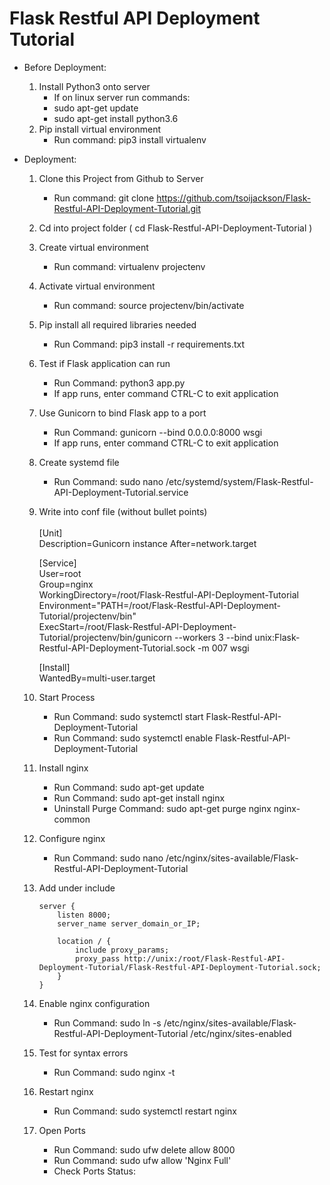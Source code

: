 # Flask Restful API Deployment Tutorial

- Before Deployment:
    1. Install Python3 onto server
        - If on linux server run commands:
        - sudo apt-get update
        - sudo apt-get install python3.6
    2. Pip install virtual environment
        - Run command: pip3 install virtualenv

- Deployment:
    1. Clone this Project from Github to Server
        - Run command: git clone https://github.com/tsoijackson/Flask-Restful-API-Deployment-Tutorial.git
    2. Cd into project folder ( cd Flask-Restful-API-Deployment-Tutorial )
    3. Create virtual environment
        - Run command: virtualenv projectenv
    4. Activate virtual environment
        - Run command: source projectenv/bin/activate
    5. Pip install all required libraries needed
        - Run Command: pip3 install -r requirements.txt
    6. Test if Flask application can run
        - Run Command: python3 app.py
        - If app runs, enter command CTRL-C to exit application
    7. Use Gunicorn to bind Flask app to a port
        - Run Command: gunicorn --bind 0.0.0.0:8000 wsgi
        - If app runs, enter command CTRL-C to exit application
    8. Create systemd file
        - Run Command: sudo nano /etc/systemd/system/Flask-Restful-API-Deployment-Tutorial.service
    9. Write into conf file (without bullet points) <br /><br />
        [Unit]  
        Description=Gunicorn instance 
        After=network.target  

        [Service]  
        User=root  
        Group=nginx  
        WorkingDirectory=/root/Flask-Restful-API-Deployment-Tutorial  
        Environment="PATH=/root/Flask-Restful-API-Deployment-Tutorial/projectenv/bin"  
        ExecStart=/root/Flask-Restful-API-Deployment-Tutorial/projectenv/bin/gunicorn --workers 3 --bind unix:Flask-Restful-API-Deployment-Tutorial.sock -m 007 wsgi  

        [Install]  
        WantedBy=multi-user.target  
    
    10. Start Process
        - Run Command: sudo systemctl start Flask-Restful-API-Deployment-Tutorial
        - Run Command: sudo systemctl enable Flask-Restful-API-Deployment-Tutorial

    12. Install nginx
        - Run Command: sudo apt-get update
        - Run Command: sudo apt-get install nginx
        - Uninstall Purge Command: sudo apt-get purge nginx nginx-common

    11. Configure nginx
        - Run Command: sudo nano /etc/nginx/sites-available/Flask-Restful-API-Deployment-Tutorial

    12. Add under include  

            server {
                listen 8000;
                server_name server_domain_or_IP;

                location / {
                    include proxy_params;
                    proxy_pass http://unix:/root/Flask-Restful-API-Deployment-Tutorial/Flask-Restful-API-Deployment-Tutorial.sock;
                }
            }

    13. Enable nginx configuration
        - Run Command: sudo ln -s /etc/nginx/sites-available/Flask-Restful-API-Deployment-Tutorial /etc/nginx/sites-enabled

    14. Test for syntax errors
        - Run Command: sudo nginx -t

    15. Restart nginx
        - Run Command: sudo systemctl restart nginx

    15. Open Ports
        - Run Command: sudo ufw delete allow 8000
        - Run Command: sudo ufw allow 'Nginx Full'
        - Check Ports Status: 